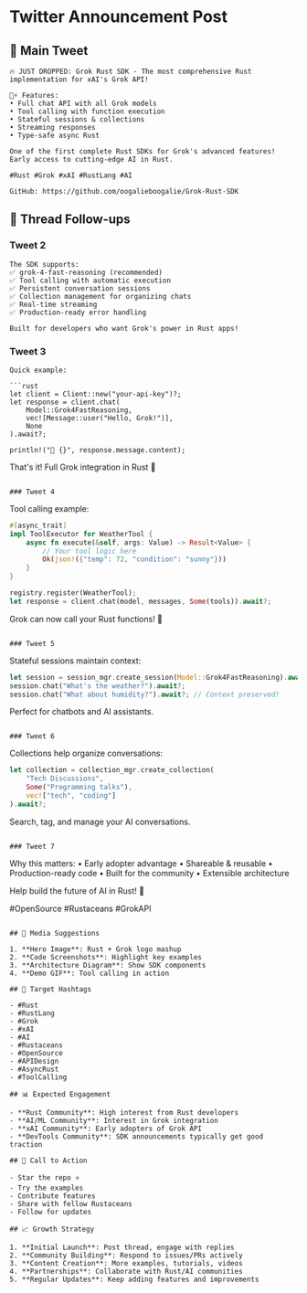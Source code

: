 # Twitter Announcement Post

## 🚀 Main Tweet
```
🔥 JUST DROPPED: Grok Rust SDK - The most comprehensive Rust implementation for xAI's Grok API!

🦀⚡ Features:
• Full chat API with all Grok models
• Tool calling with function execution
• Stateful sessions & collections
• Streaming responses
• Type-safe async Rust

One of the first complete Rust SDKs for Grok's advanced features! Early access to cutting-edge AI in Rust.

#Rust #Grok #xAI #RustLang #AI

GitHub: https://github.com/oogalieboogalie/Grok-Rust-SDK
```

## 🧵 Thread Follow-ups

### Tweet 2
```
The SDK supports:
✅ grok-4-fast-reasoning (recommended)
✅ Tool calling with automatic execution
✅ Persistent conversation sessions
✅ Collection management for organizing chats
✅ Real-time streaming
✅ Production-ready error handling

Built for developers who want Grok's power in Rust apps!
```

### Tweet 3
```
Quick example:

```rust
let client = Client::new("your-api-key")?;
let response = client.chat(
    Model::Grok4FastReasoning,
    vec![Message::user("Hello, Grok!")],
    None
).await?;

println!("🤖 {}", response.message.content);
```

That's it! Full Grok integration in Rust 🦀
```

### Tweet 4
```
Tool calling example:

```rust
#[async_trait]
impl ToolExecutor for WeatherTool {
    async fn execute(&self, args: Value) -> Result<Value> {
        // Your tool logic here
        Ok(json!({"temp": 72, "condition": "sunny"}))
    }
}

registry.register(WeatherTool);
let response = client.chat(model, messages, Some(tools)).await?;
```

Grok can now call your Rust functions! 🤯
```

### Tweet 5
```
Stateful sessions maintain context:

```rust
let session = session_mgr.create_session(Model::Grok4FastReasoning).await?;
session.chat("What's the weather?").await?;
session.chat("What about humidity?").await?; // Context preserved!
```

Perfect for chatbots and AI assistants.
```

### Tweet 6
```
Collections help organize conversations:

```rust
let collection = collection_mgr.create_collection(
    "Tech Discussions",
    Some("Programming talks"),
    vec!["tech", "coding"]
).await?;
```

Search, tag, and manage your AI conversations.
```

### Tweet 7
```
Why this matters:
• Early adopter advantage
• Shareable & reusable
• Production-ready code
• Built for the community
• Extensible architecture

Help build the future of AI in Rust! 🚀

#OpenSource #Rustaceans #GrokAPI
```

## 📸 Media Suggestions

1. **Hero Image**: Rust + Grok logo mashup
2. **Code Screenshots**: Highlight key examples
3. **Architecture Diagram**: Show SDK components
4. **Demo GIF**: Tool calling in action

## 🎯 Target Hashtags

- #Rust
- #RustLang
- #Grok
- #xAI
- #AI
- #Rustaceans
- #OpenSource
- #APIDesign
- #AsyncRust
- #ToolCalling

## 📊 Expected Engagement

- **Rust Community**: High interest from Rust developers
- **AI/ML Community**: Interest in Grok integration
- **xAI Community**: Early adopters of Grok API
- **DevTools Community**: SDK announcements typically get good traction

## 🔗 Call to Action

- Star the repo ⭐
- Try the examples
- Contribute features
- Share with fellow Rustaceans
- Follow for updates

## 📈 Growth Strategy

1. **Initial Launch**: Post thread, engage with replies
2. **Community Building**: Respond to issues/PRs actively
3. **Content Creation**: More examples, tutorials, videos
4. **Partnerships**: Collaborate with Rust/AI communities
5. **Regular Updates**: Keep adding features and improvements
